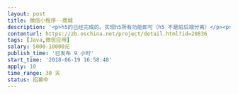 ```yaml
---                
layout: post       
title: 微信小程序--商城           
description: '<p>h5的已经完成的。实现h5所有功能即可（h5 不是前后端分离）</p><p><br></p>'     
contenturl: https://zb.oschina.net/project/detail.html?id=20836      
tags: [Java,微信应用]            
salary: 5000-10000元          
publish_time: '已发布 9 小时'         
start_time: '2018-06-19 16:58:48'           
apply: 10                   
time_range: 30 天              
status: 招募中                  
---                 
```

